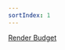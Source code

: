 ```yaml
---
sortIndex: 1
---
```


[Render Budget](onenote:General%20Dev.one#Render%20Budget&section-id={0C3C952F-344E-4C5C-917E-09ECF5C23F08}&page-id={BD70D41E-7F1F-4321-9D99-2E057DA5382A}&end&base-path=https://kitelightning-my.sharepoint.com/personal/ikrima_kiteandlightning_la/Documents/KiteLightning/Bebylon)


